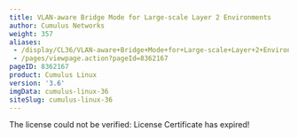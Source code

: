 ```yaml
---
title: VLAN-aware Bridge Mode for Large-scale Layer 2 Environments
author: Cumulus Networks
weight: 357
aliases:
 - /display/CL36/VLAN-aware+Bridge+Mode+for+Large-scale+Layer+2+Environments
 - /pages/viewpage.action?pageId=8362167
pageID: 8362167
product: Cumulus Linux
version: '3.6'
imgData: cumulus-linux-36
siteSlug: cumulus-linux-36
---
```

<span class="error">The license could not be verified: License
Certificate has expired\!</span>
